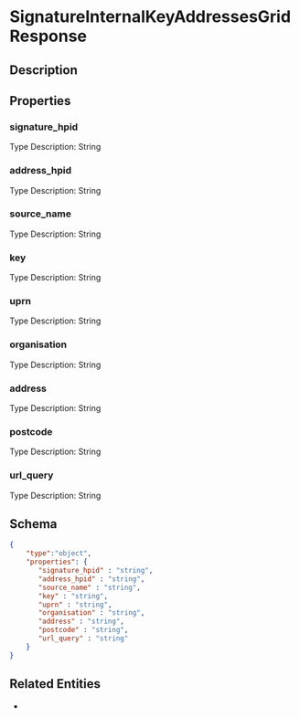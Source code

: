 # SignatureInternalKeyAddressesGridResponse
## Description

## Properties
### signature_hpid


Type Description: String
### address_hpid


Type Description: String
### source_name


Type Description: String
### key


Type Description: String
### uprn


Type Description: String
### organisation


Type Description: String
### address


Type Description: String
### postcode


Type Description: String
### url_query


Type Description: String

## Schema
```json
{
    "type":"object",
    "properties": {
       "signature_hpid" : "string",
       "address_hpid" : "string",
       "source_name" : "string",
       "key" : "string",
       "uprn" : "string",
       "organisation" : "string",
       "address" : "string",
       "postcode" : "string",
       "url_query" : "string"
    }
}
```

## Related Entities
- [](.md)

